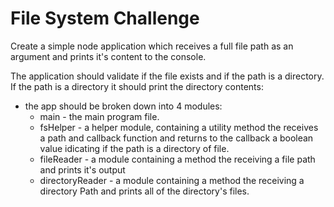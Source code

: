 # File System Challenge

Create a simple node application which receives a full file path as an argument
and prints it's content to the console.

The application should validate if the file exists and if the path is a directory.
If the path is a directory it should print the directory contents:

- the app should be broken down into 4 modules:
    - main - the main program file.
    - fsHelper - a helper module, containing a utility method the receives a path and callback function and returns to the callback a boolean value idicating if the path is a  directory of file.
    - fileReader - a module containing a method the receiving a file path and prints it's output
    - directoryReader -  a module containing a method the receiving a directory Path and prints all of the directory's files.

